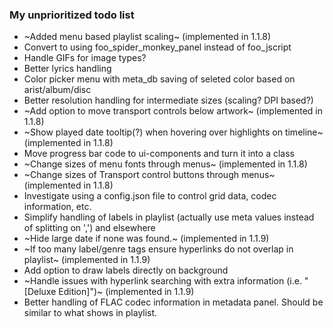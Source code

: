 ### My unprioritized todo list

* ~Added menu based playlist scaling~ (implemented in 1.1.8)
* Convert to using foo_spider_monkey_panel instead of foo_jscript
* Handle GIFs for image types?
* Better lyrics handling
* Color picker menu with meta_db saving of seleted color based on arist/album/disc
* Better resolution handling for intermediate sizes (scaling? DPI based?)
* ~Add option to move transport controls below artwork~ (implemented in 1.1.8)
* ~Show played date tooltip(?) when hovering over highlights on timeline~ (implemented in 1.1.8)
* Move progress bar code to ui-components and turn it into a class
* ~Change sizes of menu fonts through menus~ (implemented in 1.1.8)
* ~Change sizes of Transport control buttons through menus~ (implemented in 1.1.8)
* Investigate using a config.json file to control grid data, codec information, etc.
* Simplify handling of labels in playlist (actually use meta values instead of splitting on ',') and elsewhere
* ~Hide large date if none was found.~ (implemented in 1.1.9)
* ~If too many label/genre tags ensure hyperlinks do not overlap in playlist~ (implemented in 1.1.9)
* Add option to draw labels directly on background
* ~Handle issues with hyperlink searching with extra information (i.e. "[Deluxe Edition]")~ (implemented in 1.1.9)
* Better handling of FLAC codec information in metadata panel. Should be similar to what shows in playlist.